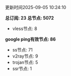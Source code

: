 更新时间2025-09-05 10:24:10

**总订阅: 23**
**总节点: 5072**
- vless节点: 8

**google ping有效节点: 86**
- ss节点: 71
- v2ray节点: 9
- trojan节点: 5
- ssr节点: 1
